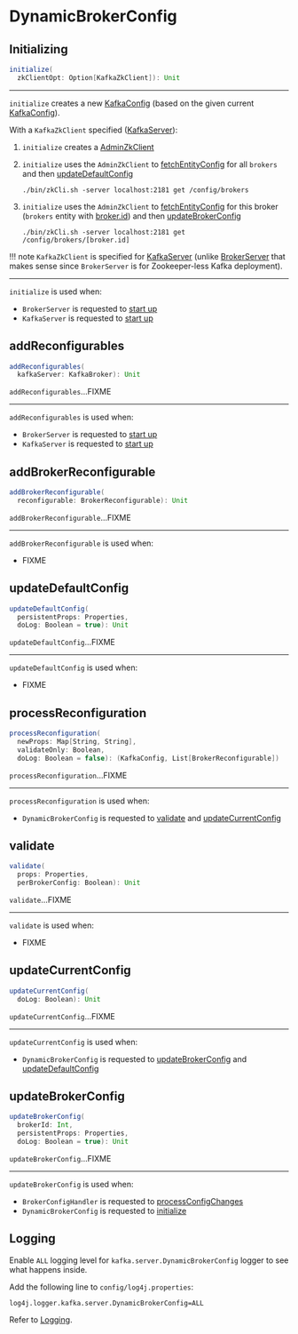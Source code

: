 # DynamicBrokerConfig

## <span id="initialize"> Initializing

```scala
initialize(
  zkClientOpt: Option[KafkaZkClient]): Unit
```

---

`initialize` creates a new [KafkaConfig](#currentConfig) (based on the given current [KafkaConfig](#kafkaConfig)).

With a `KafkaZkClient` specified ([KafkaServer](../broker/KafkaServer.md#startup)):

1. `initialize` creates a [AdminZkClient](../zk/AdminZkClient.md)
1. `initialize` uses the `AdminZkClient` to [fetchEntityConfig](../zk/AdminZkClient.md#fetchEntityConfig) for all `brokers` and then [updateDefaultConfig](#updateDefaultConfig)

    ```shell
    ./bin/zkCli.sh -server localhost:2181 get /config/brokers
    ```

1. `initialize` uses the `AdminZkClient` to [fetchEntityConfig](../zk/AdminZkClient.md#fetchEntityConfig) for this broker (`brokers` entity with [broker.id](../KafkaConfig.md#brokerId)) and then [updateBrokerConfig](#updateBrokerConfig)

    ```shell
    ./bin/zkCli.sh -server localhost:2181 get /config/brokers/[broker.id]
    ```

!!! note
    `KafkaZkClient` is specified for [KafkaServer](../broker/KafkaServer.md#startup) (unlike [BrokerServer](../raft/BrokerServer.md#startup) that makes sense since `BrokerServer` is for Zookeeper-less Kafka deployment).

---

`initialize` is used when:

* `BrokerServer` is requested to [start up](../raft/BrokerServer.md#startup)
* `KafkaServer` is requested to [start up](../broker/KafkaServer.md#startup)

## <span id="addReconfigurables"> addReconfigurables

```scala
addReconfigurables(
  kafkaServer: KafkaBroker): Unit
```

`addReconfigurables`...FIXME

---

`addReconfigurables` is used when:

* `BrokerServer` is requested to [start up](../raft/BrokerServer.md#startup)
* `KafkaServer` is requested to [start up](../broker/KafkaServer.md#startup)

## <span id="addBrokerReconfigurable"> addBrokerReconfigurable

```scala
addBrokerReconfigurable(
  reconfigurable: BrokerReconfigurable): Unit
```

`addBrokerReconfigurable`...FIXME

---

`addBrokerReconfigurable` is used when:

* FIXME

## <span id="updateDefaultConfig"> updateDefaultConfig

```scala
updateDefaultConfig(
  persistentProps: Properties,
  doLog: Boolean = true): Unit
```

`updateDefaultConfig`...FIXME

---

`updateDefaultConfig` is used when:

* FIXME

## <span id="processReconfiguration"> processReconfiguration

```scala
processReconfiguration(
  newProps: Map[String, String],
  validateOnly: Boolean,
  doLog: Boolean = false): (KafkaConfig, List[BrokerReconfigurable])
```

`processReconfiguration`...FIXME

---

`processReconfiguration` is used when:

* `DynamicBrokerConfig` is requested to [validate](#validate) and [updateCurrentConfig](#updateCurrentConfig)

## <span id="validate"> validate

```scala
validate(
  props: Properties,
  perBrokerConfig: Boolean): Unit
```

`validate`...FIXME

---

`validate` is used when:

* FIXME

## <span id="updateCurrentConfig"> updateCurrentConfig

```scala
updateCurrentConfig(
  doLog: Boolean): Unit
```

`updateCurrentConfig`...FIXME

---

`updateCurrentConfig` is used when:

* `DynamicBrokerConfig` is requested to [updateBrokerConfig](#updateBrokerConfig) and [updateDefaultConfig](#updateDefaultConfig)

## <span id="updateBrokerConfig"> updateBrokerConfig

```scala
updateBrokerConfig(
  brokerId: Int,
  persistentProps: Properties,
  doLog: Boolean = true): Unit
```

`updateBrokerConfig`...FIXME

---

`updateBrokerConfig` is used when:

* `BrokerConfigHandler` is requested to [processConfigChanges](BrokerConfigHandler.md#processConfigChanges)
* `DynamicBrokerConfig` is requested to [initialize](#initialize)

## Logging

Enable `ALL` logging level for `kafka.server.DynamicBrokerConfig` logger to see what happens inside.

Add the following line to `config/log4j.properties`:

```text
log4j.logger.kafka.server.DynamicBrokerConfig=ALL
```

Refer to [Logging](../logging.md).
